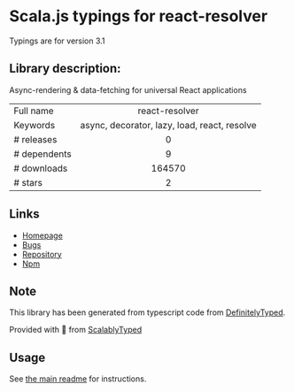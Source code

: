 
# Scala.js typings for react-resolver

Typings are for version 3.1

## Library description:
Async-rendering & data-fetching for universal React applications

|                    |                 |
| ------------------ | :-------------: |
| Full name          | react-resolver |
| Keywords           | async, decorator, lazy, load, react, resolve |
| # releases         | 0 |
| # dependents       | 9 |
| # downloads        | 164570 |
| # stars            | 2 |

## Links
- [Homepage](https://github.com/ericclemmons/react-resolver)
- [Bugs](https://github.com/ericclemmons/react-resolver/issues)
- [Repository](https://github.com/ericclemmons/react-resolver)
- [Npm](https://www.npmjs.com/package/react-resolver)
    


## Note
This library has been generated from typescript code from [DefinitelyTyped](https://definitelytyped.org).

Provided with :purple_heart: from [ScalablyTyped](https://github.com/oyvindberg/ScalablyTyped)

## Usage
See [the main readme](../../readme.md) for instructions.


